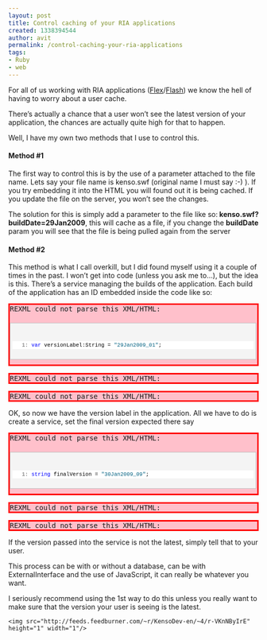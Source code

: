 ```yaml
---
layout: post
title: Control caching of your RIA applications
created: 1338394544
author: avit
permalink: /control-caching-your-ria-applications
tags:
- Ruby
- web
---
```

<p>For all of us working with RIA applications (<a href='http://www.kensodev.com/tag/flex/' title='Flex'>Flex</a>/<a href='http://www.kensodev.com/tag/flash/' title='Flash'>Flash</a>) we know the hell of having to worry about a user cache.</p>

<p>There’s actually a chance that a user won’t see the latest version of your application, the chances are actually quite high for that to happen.</p>

<p>Well, I have my own two methods that I use to control this. <h4>Method #1</h4> The first way to control this is by the use of a parameter attached to the file name. Lets say your file name is kenso.swf (original name I must say :-) ). If you try embedding it into the HTML you will found out it is being cached. If you update the file on the server, you won’t see the changes.</p>

<p>The solution for this is simply add a parameter to the file like so:<strong> kenso.swf?buildDate=29Jan2009</strong>, this will cache as a file, if you change the <strong>buildDate</strong> param you will see that the file is being pulled again from the server <h4>Method #2</h4> This method is what I call overkill, but I did found myself using it a couple of times in the past. I won’t get into code (unless you ask me to…), but the idea is this. There’s a service managing the builds of the application. Each build of the application has an ID embedded inside the code like so: <pre class='markdown-html-error' style='border: solid 3px red; background-color: pink'>REXML could not parse this XML/HTML: 
<div id="codeSnippetWrapper" style="border: 1px solid silver; margin: 20px 0px 10px; padding: 4px; overflow: auto; text-align: left; line-height: 12pt; background-color: #f4f4f4; width: 97.5%; font-family: &apos;Courier New&apos;,courier,monospace; direction: ltr; max-height: 200px; font-size: 8pt; cursor: text;">
<div id="codeSnippet" style="border-style: none; padding: 0px; overflow: visible; text-align: left; line-height: 12pt; background-color: #f4f4f4; width: 100%; font-family: &apos;Courier New&apos;,courier,monospace; direction: ltr; color: black; font-size: 8pt;">
<pre style="border-style: none; margin: 0em; padding: 0px; overflow: visible; text-align: left; line-height: 12pt; background-color: white; width: 100%; font-family: &apos;Courier New&apos;,courier,monospace; direction: ltr; color: black; font-size: 8pt;"><span id="lnum1" style="color: #606060;">   1:</span> <span style="color: #0000ff;">var</span> versionLabel:String = <span style="color: #006080;">"29Jan2009_01"</span>;</pre>
<!--CRLF--></pre></p>
<pre class='markdown-html-error' style='border: solid 3px red; background-color: pink'>REXML could not parse this XML/HTML: 
</div></pre><pre class='markdown-html-error' style='border: solid 3px red; background-color: pink'>REXML could not parse this XML/HTML: 
</div></pre><!-- .csharpcode, .csharpcode pre { 	font-size: small; 	color: black; 	font-family: consolas, "Courier New", courier, monospace; 	background-color: #ffffff; 	/*white-space: pre;*/ } .csharpcode pre { margin: 0em; } .csharpcode .rem { color: #008000; } .csharpcode .kwrd { color: #0000ff; } .csharpcode .str { color: #006080; } .csharpcode .op { color: #0000c0; } .csharpcode .preproc { color: #cc6633; } .csharpcode .asp { background-color: #ffff00; } .csharpcode .html { color: #800000; } .csharpcode .attr { color: #ff0000; } .csharpcode .alt  { 	background-color: #f4f4f4; 	width: 100%; 	margin: 0em; } .csharpcode .lnum { color: #606060; } -->
<p>OK, so now we have the version label in the application. All we have to do is create a service, set the final version expected there say <pre class='markdown-html-error' style='border: solid 3px red; background-color: pink'>REXML could not parse this XML/HTML: 
<div id="codeSnippetWrapper" style="border: 1px solid silver; margin: 20px 0px 10px; padding: 4px; overflow: auto; text-align: left; line-height: 12pt; background-color: #f4f4f4; width: 97.5%; font-family: &apos;Courier New&apos;,courier,monospace; direction: ltr; max-height: 200px; font-size: 8pt; cursor: text;">
<div id="codeSnippet" style="border-style: none; padding: 0px; overflow: visible; text-align: left; line-height: 12pt; background-color: #f4f4f4; width: 100%; font-family: &apos;Courier New&apos;,courier,monospace; direction: ltr; color: black; font-size: 8pt;">
<pre style="border-style: none; margin: 0em; padding: 0px; overflow: visible; text-align: left; line-height: 12pt; background-color: white; width: 100%; font-family: &apos;Courier New&apos;,courier,monospace; direction: ltr; color: black; font-size: 8pt;"><span id="lnum1" style="color: #606060;">   1:</span> <span style="color: #0000ff;">string</span> finalVersion = <span style="color: #006080;">"30Jan2009_09"</span>;</pre>
<!--CRLF--></pre></p>
<pre class='markdown-html-error' style='border: solid 3px red; background-color: pink'>REXML could not parse this XML/HTML: 
</div></pre><pre class='markdown-html-error' style='border: solid 3px red; background-color: pink'>REXML could not parse this XML/HTML: 
</div></pre>
<p>If the version passed into the service is not the latest, simply tell that to your user.</p>

<p>This process can be with or without a database, can be with ExternalInterface and the use of JavaScript, it can really be whatever you want.</p>

<p>I seriously recommend using the 1st way to do this unless you really want to make sure that the version your user is seeing is the latest.</p>
      
    <img src="http://feeds.feedburner.com/~r/KensoDev-en/~4/r-VKnNByIrE" height="1" width="1"/>
